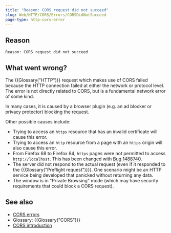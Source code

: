 ```yaml
---
title: "Reason: CORS request did not succeed"
slug: Web/HTTP/CORS/Errors/CORSDidNotSucceed
page-type: http-cors-error
---
```




## Reason

```plain
Reason: CORS request did not succeed
```

## What went wrong?

The {{Glossary("HTTP")}} request which makes use of CORS failed because the HTTP connection failed at either the network or protocol level. The error is not directly related to CORS, but is a fundamental network error of some kind.

In many cases, it is caused by a browser plugin (e.g. an ad blocker or privacy protector) blocking the request.

Other possible causes include:

- Trying to access an `https` resource that has an invalid certificate will cause this error.
- Trying to access an `http` resource from a page with an `https` origin will also cause this error.
- From Firefox 68 to Firefox 84, `https` pages were not permitted to access `http://localhost`.
  This has been changed with [Bug 1488740](https://bugzil.la/1488740).
- The server did not respond to the actual request (even if it responded to the {{Glossary("Preflight request")}}).
  One scenario might be an HTTP service being developed that panicked without returning any data.
- The window is in "Private Browsing" mode (which may have security requirements that could block a CORS request).

## See also

- [CORS errors](/Web/HTTP/CORS/Errors)
- Glossary: {{Glossary("CORS")}}
- [CORS introduction](/Web/HTTP/CORS)
